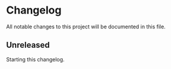 # Changelog

All notable changes to this project will be documented in this file.

## Unreleased

Starting this changelog.

